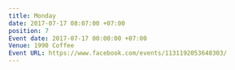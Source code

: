 ```yaml
---
title: Monday
date: 2017-07-17 08:07:00 +07:00
position: 7
Event date: 2017-07-17 00:00:00 +07:00
Venue: 1990 Coffee
Event URL: https://www.facebook.com/events/1131192053648303/
---
```


